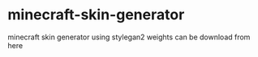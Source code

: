 # minecraft-skin-generator
minecraft skin generator using stylegan2
weights can be download from here
